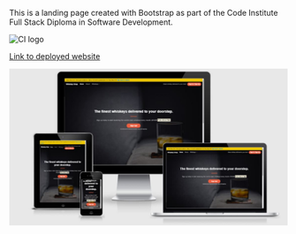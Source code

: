 This is a landing page created with Bootstrap as part of the Code Institute Full Stack Diploma in Software Development.

![CI logo](https://codeinstitute.s3.amazonaws.com/fullstack/ci_logo_small.png)

[Link to deployed website](https://aleksandracodes.github.io/whiskey-drop-bootstrap/)

![Mockup image](images/whiskey-drop-bootstrap-am-i-responsive-mockup.JPG)